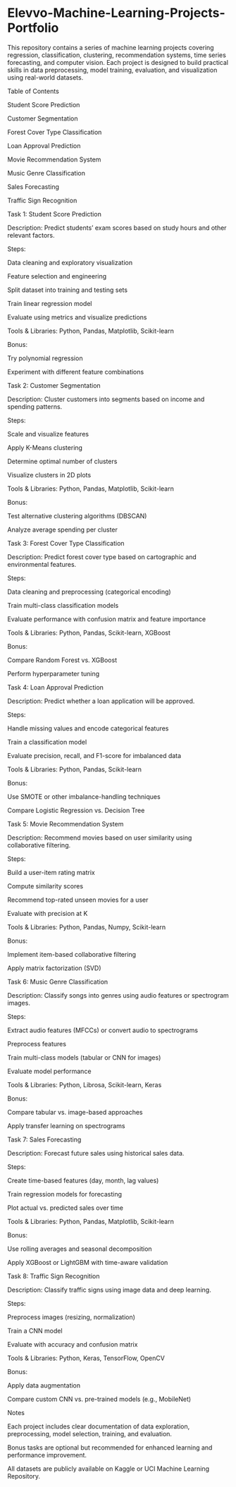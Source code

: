 # Elevvo-Machine-Learning-Projects-Portfolio
This repository contains a series of machine learning projects covering regression, classification, clustering, recommendation systems, time series forecasting, and computer vision. Each project is designed to build practical skills in data preprocessing, model training, evaluation, and visualization using real-world datasets.

Table of Contents

Student Score Prediction

Customer Segmentation

Forest Cover Type Classification

Loan Approval Prediction

Movie Recommendation System

Music Genre Classification

Sales Forecasting

Traffic Sign Recognition

Task 1: Student Score Prediction

Description:
Predict students’ exam scores based on study hours and other relevant factors.

Steps:

Data cleaning and exploratory visualization

Feature selection and engineering

Split dataset into training and testing sets

Train linear regression model

Evaluate using metrics and visualize predictions

Tools & Libraries: Python, Pandas, Matplotlib, Scikit-learn

Bonus:

Try polynomial regression

Experiment with different feature combinations

Task 2: Customer Segmentation

Description:
Cluster customers into segments based on income and spending patterns.

Steps:

Scale and visualize features

Apply K-Means clustering

Determine optimal number of clusters

Visualize clusters in 2D plots

Tools & Libraries: Python, Pandas, Matplotlib, Scikit-learn

Bonus:

Test alternative clustering algorithms (DBSCAN)

Analyze average spending per cluster

Task 3: Forest Cover Type Classification

Description:
Predict forest cover type based on cartographic and environmental features.

Steps:

Data cleaning and preprocessing (categorical encoding)

Train multi-class classification models

Evaluate performance with confusion matrix and feature importance

Tools & Libraries: Python, Pandas, Scikit-learn, XGBoost

Bonus:

Compare Random Forest vs. XGBoost

Perform hyperparameter tuning

Task 4: Loan Approval Prediction

Description:
Predict whether a loan application will be approved.

Steps:

Handle missing values and encode categorical features

Train a classification model

Evaluate precision, recall, and F1-score for imbalanced data

Tools & Libraries: Python, Pandas, Scikit-learn

Bonus:

Use SMOTE or other imbalance-handling techniques

Compare Logistic Regression vs. Decision Tree

Task 5: Movie Recommendation System

Description:
Recommend movies based on user similarity using collaborative filtering.

Steps:

Build a user-item rating matrix

Compute similarity scores

Recommend top-rated unseen movies for a user

Evaluate with precision at K

Tools & Libraries: Python, Pandas, Numpy, Scikit-learn

Bonus:

Implement item-based collaborative filtering

Apply matrix factorization (SVD)

Task 6: Music Genre Classification

Description:
Classify songs into genres using audio features or spectrogram images.

Steps:

Extract audio features (MFCCs) or convert audio to spectrograms

Preprocess features

Train multi-class models (tabular or CNN for images)

Evaluate model performance

Tools & Libraries: Python, Librosa, Scikit-learn, Keras

Bonus:

Compare tabular vs. image-based approaches

Apply transfer learning on spectrograms

Task 7: Sales Forecasting

Description:
Forecast future sales using historical sales data.

Steps:

Create time-based features (day, month, lag values)

Train regression models for forecasting

Plot actual vs. predicted sales over time

Tools & Libraries: Python, Pandas, Matplotlib, Scikit-learn

Bonus:

Use rolling averages and seasonal decomposition

Apply XGBoost or LightGBM with time-aware validation

Task 8: Traffic Sign Recognition

Description:
Classify traffic signs using image data and deep learning.

Steps:

Preprocess images (resizing, normalization)

Train a CNN model

Evaluate with accuracy and confusion matrix

Tools & Libraries: Python, Keras, TensorFlow, OpenCV

Bonus:

Apply data augmentation

Compare custom CNN vs. pre-trained models (e.g., MobileNet)

Notes

Each project includes clear documentation of data exploration, preprocessing, model selection, training, and evaluation.

Bonus tasks are optional but recommended for enhanced learning and performance improvement.

All datasets are publicly available on Kaggle or UCI Machine Learning Repository.
